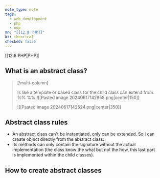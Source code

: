 ```yaml
---
note_type: note
tags:
  - web_development
  - php
  - oop
mn: "[[12.8 PHP]]"
kt: theorical
checked: false
---
```

[[12.8 PHP|PHP]]


## What is an abstract class?
>[!multi-column]
>
>Is like a template or based class for the child class can extend from. 
>%% %%
>![[Pasted image 20240617142858.png|center|150]]
>
>![[Pasted image 20240617142524.png|center|350]]

## Abstract class rules
- An abstract class can't be instantiated, only can be extended. So I can create object directly from the abstract class. 
- Its methods can only contain the signature without the actual implementation (the class know the what but not the how, this last part is implemented within the child classes).

## How to create abstract classes
